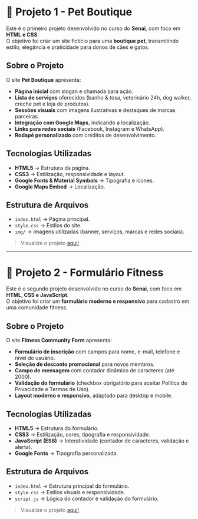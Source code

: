﻿# 📌 Projeto 1 - Pet Boutique  

Este é o primeiro projeto desenvolvido no curso do **Senai**, com foco em **HTML e CSS**.  
O objetivo foi criar um site fictício para uma **boutique pet**, transmitindo estilo, elegância e praticidade para donos de cães e gatos.  


## Sobre o Projeto  
O site **Pet Boutique** apresenta:  
- **Página inicial** com slogan e chamada para ação.  
- **Lista de serviços** oferecidos (banho & tosa, veterinário 24h, dog walker, creche pet e loja de produtos).  
- **Sessões visuais** com imagens ilustrativas e destaques de marcas parceiras.  
- **Integração com Google Maps**, indicando a localização.  
- **Links para redes sociais** (Facebook, Instagram e WhatsApp).  
- **Rodapé personalizado** com créditos de desenvolvimento.  


## Tecnologias Utilizadas  
- **HTML5** → Estrutura da página.  
- **CSS3** → Estilização, responsividade e layout.  
- **Google Fonts & Material Symbols** → Tipografia e ícones.  
- **Google Maps Embed** → Localização.  

##  Estrutura de Arquivos  
- `index.html` → Página principal.  
- `style.css` → Estilos do site.  
- `img/` → Imagens utilizadas (banner, serviços, marcas e redes sociais).  

> Visualize o projeto [aqui!](https://petboutiqueofficial.netlify.app/)

---

# 📌 Projeto 2 - Formulário Fitness  

Este é o segundo projeto desenvolvido no curso do **Senai**, com foco em **HTML, CSS e JavaScript**.  
O objetivo foi criar um **formulário moderno e responsivo** para cadastro em uma comunidade fitness.  


## Sobre o Projeto  
O site **Fitness Community Form** apresenta:  
- **Formulário de inscrição** com campos para nome, e-mail, telefone e nível do usuário.  
- **Seleção de desconto promocional** para novos membros.  
- **Campo de mensagem** com contador dinâmico de caracteres (até 2000).  
- **Validação do formulário** (checkbox obrigatório para aceitar Política de Privacidade e Termos de Uso).  
- **Layout moderno e responsivo**, adaptado para desktop e mobile.  


## Tecnologias Utilizadas  
- **HTML5** → Estrutura do formulário.  
- **CSS3** → Estilização, cores, tipografia e responsividade.  
- **JavaScript (ES6)** → Interatividade (contador de caracteres, validação e alerta).  
- **Google Fonts** → Tipografia personalizada.  


## Estrutura de Arquivos  
- `index.html` → Estrutura principal do formulário.  
- `style.css` → Estilos visuais e responsividade.  
- `script.js` → Lógica do contador e validação do formulário.  


> Visualize o projeto [aqui!](https://fitnesscommunityform.netlify.app/)
